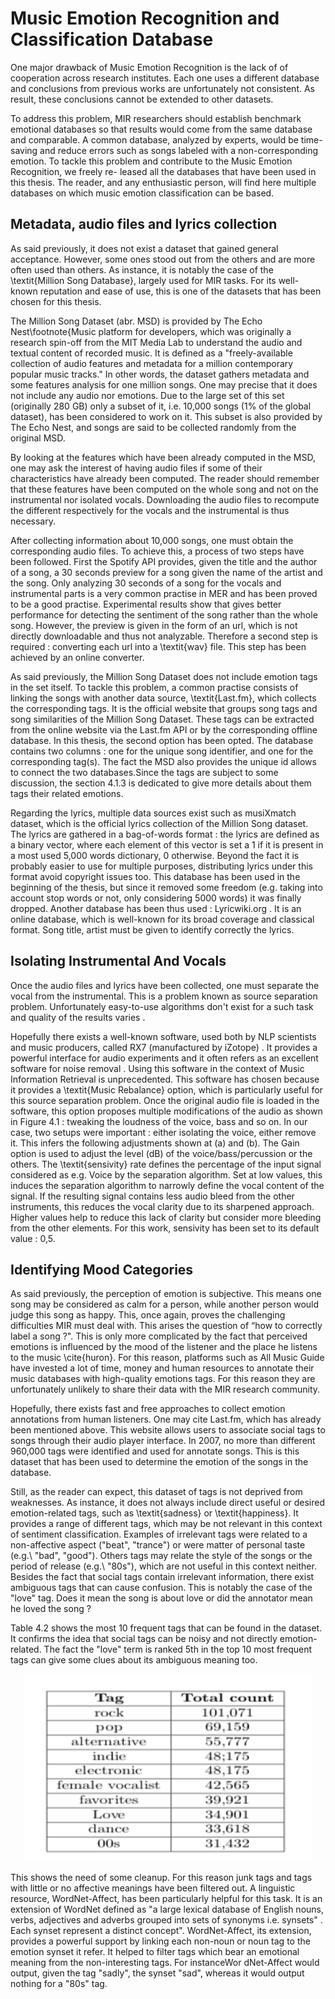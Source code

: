 
# Music Emotion Recognition and Classification Database

 One major drawback of Music Emotion Recognition is the lack of of cooperation across research institutes.  Each one uses a different database and conclusions from previous works are unfortunately not consistent. As result, these conclusions cannot be extended to other datasets. 

To address this problem, MIR researchers should establish benchmark emotional databases so that results would come from the same database and comparable.  A common database, analyzed by experts, would be time-saving and reduce errors such as songs labeled with a non-corresponding emotion.  To tackle this problem and contribute to the Music Emotion Recognition, we freely re- leased all the databases that have been used in this thesis.  The reader, and any enthusiastic person, will find here multiple databases on which music emotion classification can be based.


 ## Metadata, audio files and lyrics collection

As said previously, it does not exist a dataset that gained general acceptance. However, some ones stood out from the others and are more often used than others. As instance, it is notably the case of the \textit{Million Song Database}, largely used for MIR tasks. For its well-known reputation and ease of use, this is one of the datasets that has been chosen for this thesis. 

The Million Song Dataset (abr. MSD) is provided by The Echo Nest\footnote{Music platform for developers, which was originally a research spin-off from the MIT Media Lab to understand the audio and textual content of recorded music. It is defined as a "freely-available collection of audio features and metadata for a million contemporary popular music tracks." In other words, the dataset gathers metadata and some features analysis for one million songs. One may precise that it does not include any audio nor emotions. Due to the large set of this set (originally 280 GB) only a subset of it, i.e. 10,000 songs (1% of the global dataset), has been considered to work on it. This subset is also provided by The Echo Nest, and songs are said to be collected randomly from the original MSD. 


By looking at the features which have been already computed in the MSD, one may ask the interest of having audio files if some of their characteristics have already been computed. The reader should remember that these features have been computed on the whole song and not on the instrumental nor isolated vocals. Downloading the audio files to recompute the different respectively for the vocals and the instrumental is thus necessary.


After collecting information about 10,000 songs, one must obtain the corresponding audio files. To achieve this, a process of two steps have been followed. First the Spotify API provides, given the title and the author of a song, a 30 seconds preview for a song given the name of the artist and the song. Only analyzing 30 seconds of a song for the vocals and instrumental parts is a very common practise in MER and has been proved to be a good practise. Experimental results show that gives better performance for detecting the sentiment of the song rather than the whole song. However, the preview is given in the form of an url, which is not directly downloadable and thus not analyzable. Therefore a second step is required : converting each url into a \textit{wav} file. This step has been achieved by an online converter.

As said previously, the Million Song Dataset does not include emotion tags in the set itself. To tackle this problem, a common practise consists of linking the songs with another data source, \textit{Last.fm}, which collects the corresponding tags. It is the official website that groups song tags and song similarities of the Million Song Dataset. These tags can be extracted from the online website via the Last.fm API or by the corresponding offline database. In this thesis, the second option has been opted. The database contains two columns : one for the unique song identifier, and one for the corresponding tag(s). The fact the MSD also provides the unique id allows to connect the two databases.Since the tags are subject to some discussion, the section 4.1.3 is dedicated to give more details about them tags their related emotions.


Regarding the lyrics, multiple data sources exist such as musiXmatch dataset, which is the official lyrics collection of the Million Song dataset. The lyrics are gathered in a bag-of-words format : the lyrics are defined as a binary vector, where each element of this vector is set a 1 if it is present in a most used 5,000 words dictionary, 0 otherwise. Beyond the fact it is probably easier to use for multiple purposes, distributing lyrics under this format avoid copyright issues too. This database has been used in the beginning of the thesis, but since it removed some freedom (e.g. taking into account stop words or not, only considering 5000 words)
it was finally dropped. Another database has been thus used : Lyricwiki.org . It is an online database, which is well-known for its broad coverage and classical format. Song title, artist must be given to identify correctly the lyrics. 

## Isolating Instrumental And Vocals
Once the audio files and lyrics have been collected, one must separate the vocal from the instrumental. This is a problem known as source separation problem. Unfortunately easy-to-use algorithms don't exist for a such task and quality of the results varies .


Hopefully there exists a well-known software, used both by NLP scientists and music producers, called RX7 (manufactured by iZotope) . It provides a powerful interface for audio experiments and it often refers as an excellent software for noise removal . Using this software in the context of Music Information Retrieval is unprecedented. This software has chosen because it provides a \textit{Music Rebalance} option, which is particularly useful for this source separation problem. Once the original audio file is loaded in the software, this option proposes multiple modifications of the audio as shown in Figure 4.1 : tweaking the loudness of the voice, bass and so on. In our case, two setups were important : either isolating the voice, either remove it. This infers the following adjustments shown at (a) and (b). The Gain option is used to adjust the level (dB) of the voice/bass/percussion or the others. The \textit{sensivity} rate defines the percentage of the input signal considered as e.g. Voice by the separation algorithm. Set at low values, this induces the separation algorithm to narrowly define the vocal content of the signal. If the resulting signal contains less audio bleed from the other instruments, this reduces the vocal clarity due to its sharpened approach. Higher values help to reduce this lack of clarity but consider more bleeding from the other elements. For this work, sensivity has been set to its default value : 0,5.


## Identifying Mood Categories
As said previously, the perception of emotion is subjective. This means one song may be considered as calm for a person, while another person would judge this song as happy. This, once again, proves the challenging difficulties MIR must deal with. This arises the question of “how to correctly label a song ?". This is only more complicated by the fact that perceived emotions is influenced by the mood of the listener and the place he listens to the music \cite{huron}. For this reason, platforms such as All Music Guide have invested a lot of time, money and human resources to annotate their music databases with high-quality emotions tags. For this reason they are unfortunately unlikely to share their data with the MIR research community. 


Hopefully, there exists fast and free approaches to collect emotion annotations from human listeners. One may cite Last.fm, which has already been mentioned above. This website allows users to associate social tags to songs through their audio player interface. In 2007, no more than different 960,000 tags were identified and used for annotate songs. This is this dataset that has been used to determine the emotion of the songs in the database.


Still, as the reader can expect, this dataset of tags is not deprived from weaknesses. As instance, it does not always include direct useful or desired emotion-related tags, such as \textit{sadness} or \textit{happiness}. It provides a range of different tags, which may be not relevant in this context of sentiment classification. Examples of irrelevant tags were related to a non-affective aspect ("beat", "trance") or were matter of personal taste (e.g.\ "bad", "good"). Others tags may relate the style of the songs or the period of release (e.g.\ "80s"), which are not useful in this context neither. Besides the fact that social tags contain irrelevant information, there exist ambiguous tags that can cause confusion. This is notably the case of the "love" tag. Does it mean the song is about love or did the annotator mean he loved the song ? 


Table 4.2 shows the most 10 frequent tags that can be found in the dataset. It confirms the idea that social tags can be noisy and not directly emotion-related. The fact the "love" term is ranked 5th in the top 10 most frequent tags can give some clues about its ambiguous meaning too. 


<p align="center">
  <img width="460" height="300" src="https://github.com/thomasberton/musicemotionrecognition/blob/master/pictures/junktags.png">
</p>


This shows the need of some cleanup. For this reason junk tags and tags with little or no affective meanings have been filtered out. A linguistic resource, WordNet-Affect, has been particularly helpful for this task. It is an extension of WordNet defined as "a large lexical database of English nouns, verbs, adjectives and adverbs grouped into sets of synonyms i.e. synsets" . Each synset represent a distinct concept". WordNet-Affect, its extension, provides a powerful support by linking each non-noun or noun tag to the emotion synset it refer. It helped to filter tags which bear an emotional meaning from the non-interesting tags. For instanceWor dNet-Affect would output, given the tag "sadly", the synset "sad", whereas it would output nothing for a "80s" tag.

<!--%% Il faut clarifier les chiffres : combien de tags avec last fm et combien de mots uniques avec wordnet-affect. COmbien matchent ? 

<!--\begin{table}[!h]
\centering
\begin{tabular}{|c|c|}
    \hline
    \textbf{Tag} & \textbf{Total count} \\
    \hline
    rock & 101,071 \\
    \hline
    pop & 69,159 \\
    \hline
    alternative & 55,777 \\
    \hline
    indie & 48;175 \\
    \hline
    electronic & 48,175 \\
    \hline
    female vocalist & 42,565 \\
    \hline
    favorites & 39,921 \\
    \hline
    Love & 34,901 \\
    \hline
    dance & 33,618 \\
    \hline
    00s & 31,432 \\
    \hline
\end{tabular}
\caption{Top 10 most frequent tags in the \textit{Last.fm} dataset}
\end{table}






